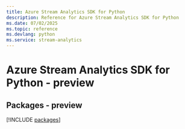 ```yaml
---
title: Azure Stream Analytics SDK for Python
description: Reference for Azure Stream Analytics SDK for Python
ms.date: 07/02/2025
ms.topic: reference
ms.devlang: python
ms.service: stream-analytics
---
```

# Azure Stream Analytics SDK for Python - preview
## Packages - preview
[!INCLUDE [packages](stream-analytics-index.md)]